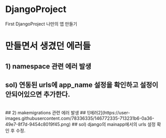 # DjangoProject
First DjangoProject
나만의 앱 만들기

# 만들면서 생겼던 에러들
## 1) namespace 관련 에러 발생
## sol) 연동된 urls에 app_name 설정을 확인하고 설정이 안되어있으면 추가한다.
<br>
## 2) makemigrations 관련 에러 발생
## ![에러2](https://user-images.githubusercontent.com/78336335/146772335-713231b6-0a36-49e7-8f7d-9454c8019f45.png)
## sol) django의 mainapp에서의 urls 설정 확인 후 수정.
<br>
